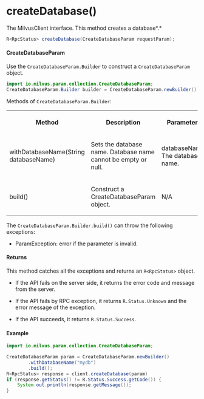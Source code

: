 # createDatabase()

The MilvusClient interface. This method creates a database*.*

```java
R<RpcStatus> createDatabase(CreateDatabaseParam requestParam);
```

#### CreateDatabaseParam

Use the `CreateDatabaseParam.Builder` to construct a `CreateDatabaseParam` object.

```java
import io.milvus.param.collection.CreateDatabaseParam;
CreateDatabaseParam.Builder builder = CreateDatabaseParam.newBuilder()
```

Methods of `CreateDatabaseParam.Builder`:

<table>
    <tr>
        <th><p>Method</p></th>
        <th><p>Description</p></th>
        <th><p>Parameters</p></th>
    </tr>
    <tr>
        <td><p>withDatabaseName(String databaseName)</p></td>
        <td><p>Sets the database name. Database name cannot be empty or null.</p></td>
        <td><p>databaseName: The database name.</p></td>
    </tr>
    <tr>
        <td><p>build()</p></td>
        <td><p>Construct a CreateDatabaseParam object.</p></td>
        <td><p>N/A</p></td>
    </tr>
</table>

The `CreateDatabaseParam.Builder.build()` can throw the following exceptions:

- ParamException: error if the parameter is invalid.

#### Returns

This method catches all the exceptions and returns an `R<RpcStatus>` object.

- If the API fails on the server side, it returns the error code and message from the server.

- If the API fails by RPC exception, it returns `R.Status.Unknown` and the error message of the exception.

- If the API succeeds, it returns `R.Status.Success`.

#### Example

```java
import io.milvus.param.collection.CreateDatabaseParam;

CreateDatabaseParam param = CreateDatabaseParam.newBuilder()
        .withDatabaseName("mydb")
        .build();
R<RpcStatus> response = client.createDatabase(param)
if (response.getStatus() != R.Status.Success.getCode()) {
    System.out.println(response.getMessage());
}
```
